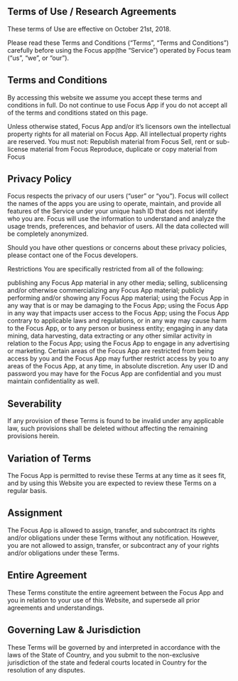 ## Terms of Use / Research Agreements

These terms of Use are effective on October 21st, 2018.

Please read these Terms and Conditions (“Terms”, “Terms and Conditions”) carefully before using the Focus app(the “Service”) operated by Focus team (“us”, “we”, or “our”).

## Terms and Conditions

By accessing this website we assume you accept these terms and conditions in full. Do not continue to use Focus App if you do not accept all of the terms and conditions stated on this page.

Unless otherwise stated, Focus App and/or it’s licensors own the intellectual property rights for all material on Focus App. All intellectual property rights are reserved. You must not:
	Republish material from Focus
	Sell, rent or sub-license material from Focus
	Reproduce, duplicate or copy material from Focus

## Privacy Policy

Focus respects the privacy of our users (“user” or “you”). Focus will collect the names of the apps you are using to operate, maintain, and provide all features of the Service under your unique hash ID that does not identify who you are. Focus will use the information to understand and analyze the usage trends, preferences, and behavior of users. All the data collected will be completely anonymized. 

Should you have other questions or concerns about these privacy policies, please contact one of the Focus developers.

Restrictions
You are specifically restricted from all of the following:

publishing any Focus App material in any other media;
selling, sublicensing and/or otherwise commercializing any Focus App material;
publicly performing and/or showing any Focus App material;
using the Focus App in any way that is or may be damaging to the Focus App;
using the Focus App in any way that impacts user access to the Focus App;
using the Focus App contrary to applicable laws and regulations, or in any way may cause harm to the Focus App, or to any person or business entity;
engaging in any data mining, data harvesting, data extracting or any other similar activity in relation to the Focus App;
using the Focus App to engage in any advertising or marketing.
Certain areas of the Focus App are restricted from being access by you and the Focus App may further restrict access by you to any areas of the Focus App, at any time, in absolute discretion. Any user ID and password you may have for the Focus App are confidential and you must maintain confidentiality as well.

## Severability
If any provision of these Terms is found to be invalid under any applicable law, such provisions shall be deleted without affecting the remaining provisions herein.

## Variation of Terms
The Focus App is permitted to revise these Terms at any time as it sees fit, and by using this Website you are expected to review these Terms on a regular basis.

## Assignment
The Focus App is allowed to assign, transfer, and subcontract its rights and/or obligations under these Terms without any notification. However, you are not allowed to assign, transfer, or subcontract any of your rights and/or obligations under these Terms.

## Entire Agreement
These Terms constitute the entire agreement between the Focus App and you in relation to your use of this Website, and supersede all prior agreements and understandings.

## Governing Law & Jurisdiction
These Terms will be governed by and interpreted in accordance with the laws of the State of Country, and you submit to the non-exclusive jurisdiction of the state and federal courts located in Country for the resolution of any disputes.

